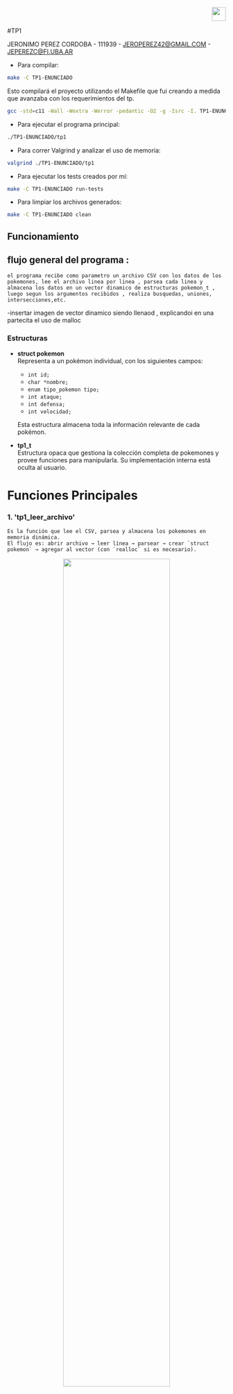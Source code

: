 <div align="right">
<img width="32px" src="img/algo2.svg">
</div>

#TP1

JERONIMO PEREZ CORDOBA - 111939 - JEROPEREZ42@GMAIL.COM - JEPEREZC@FI.UBA.AR


- Para compilar: 

```bash
make -C TP1-ENUNCIADO
```

Esto compilará el proyecto utilizando el Makefile que fui creando a medida que avanzaba con los requerimientos del tp.

```bash
gcc -std=c11 -Wall -Wextra -Werror -pedantic -O2 -g -Isrc -I. TP1-ENUNCIADO/main.c TP1-ENUNCIADO/src/tp1.c -o tp1
```

- Para ejecutar el programa principal:

```bash
./TP1-ENUNCIADO/tp1
```

- Para correr Valgrind y analizar el uso de memoria:

```bash
valgrind ./TP1-ENUNCIADO/tp1
```

- Para ejecutar los tests creados por mí:

```bash
make -C TP1-ENUNCIADO run-tests
```

- Para limpiar los archivos generados:

```bash
make -C TP1-ENUNCIADO clean
```


##  Funcionamiento

## flujo general del programa : 
    el programa recibe como parametro un archivo CSV con los datos de los pokemones, lee el archivo linea por linea , parsea cada linea y almacena los datos en un vector dinamico de estructuras pokemon_t , luego segun los argumentos recibidos , realiza busquedas, uniones, intersecciones,etc.

-insertar imagen de vector dinamico siendo llenaod , explicandoi en una partecita el uso de malloc 

### Estructuras


- **struct pokemon**  
  Representa a un pokémon individual, con los siguientes campos:
  - `int id;`
  - `char *nombre;`
  - `enum tipo_pokemon tipo;`
  - `int ataque;`
  - `int defensa;`
  - `int velocidad;`

  Esta estructura almacena toda la información relevante de cada pokémon.

- **tp1_t**  
   Estructura opaca que gestiona la colección completa de pokemones y provee funciones para manipularla. Su implementación interna está oculta al usuario.


# Funciones Principales

### 1. 'tp1_leer_archivo'
    
    Es la función que lee el CSV, parsea y almacena los pokemones en memoria dinámica.
    El flujo es: abrir archivo → leer línea → parsear → crear `struct pokemon` → agregar al vector (con `realloc` si es necesario).

  
<div align="center">
<img width="70%" src="img/LEER_ARCHIVO.svg">
</div>
   
    La función tp1_leer_archivo tiene complejidad O(n²) en el peor caso, ya que por cada pokémon leído se verifica si su id está repetido recorriendo toda la colección cargada hasta el momento.
    El manejo de memoria dinámica (con realloc) es amortizado O(n), pero no afecta el orden final de complejidad.


    

### 2.  'tp1_cantidad'

    Es la funcion encargada de devolver la cantidad de pokemones almacenados en tp1_t , si el puntero recibido es nulo retorna 0.
    Su complejidad es O(1) porque solo consulta un campo (es decir, una variable interna) de la estructura tp1_t llamada cantidad, que siempre mantiene actualizado el número de pokemones almacenados. Acceder a un campo de una estructura en C es una operación instantánea, sin importar cuántos elementos haya en la colección.


### 3. 'tp1_guardar_archivo'
    La funcion tp1_guardar_archivo guarda pokemones almacenados en la estructura tp1 en un archivo, el nombre de este es pasado por parametro. Cada pokemon se escribe en una linea , con sus datos separados por comas , la idea es que el formato sea compatible con tp1_leer_archivo.
    Su complejidad es  O(n), donde n es la cantidad de pokemones, porque recorre y escribe cada uno.

### 4. 'tp1_union'
    La función tp1_union recibe (tp1_t *a y tp1_t *b) y devuelve un nuevo tp1 que contiene todos los pokemones de ambas, sin repetir aquellos que tengan el mismo id.
    Internamente, recorre ambas listas ordenadas por id y va agregando cada pokemon a la nueva colección, asegurando que no haya duplicados.
    Su complejidad es O(n + m), donde n es la cantidad de pokemones en la primera colección y m en la segunda.
    
    ¿Cómo lo hace?

    * Internamente, ambas colecciones están ordenadas por id.
    * Se recorre ambas listas al mismo tiempo 
    * Si el id es igual en ambos, se agrega solo el de la primera colección y se avanza en ambas.
    * Si el id de la primera es menor, se agrega ese y se avanza solo en la primera.
    * Si el id de la segunda es menor, se agrega ese y se avanza solo en la segunda.
    
### 5. 'tp1_interseccion'

    Recibe dos colecciones y devuelve una nueva colección que contiene solo los pokemones que están en ambas (es decir, los que tienen el mismo id en las dos colecciones).

    Su complejidad es es O(n + m), donde n y m son las cantidades de pokemones en cada tp1 pasado por parametro.

    ¿Cómo lo hace?

    * Recorre ambas listas ordenadas por id.
    * Solo agrega a la nueva colección los pokemones cuyo id aparece en ambas listas.
    * Avanza en ambas listas cuando encuentra un id igual, o solo en la que tiene el id menor si son distintos.

### 6. 'tp1_diferencia' 

    Recibe dos tp1 y devuelve un nuevo tp1 con los pokemones que están en la primer tp1 pero no en el segundo.

    Su complejidad es O(n + m), donde n y m son las cantidades de pokemones en cada tp1 pasado por parámetro.

    ¿Cómo lo hace?

    * Recorre ambas listas ordenadas por id.
    * Agrega a la nueva colección los pokemones de la primera lista cuyo id no aparece en la segunda.
    * Si encuentra un id igual en ambas, lo saltea (no lo agrega) y avanza en ambas.
    * Si el id de la primera es menor, lo agrega y avanza solo en la primera.
    * Si el id de la segunda es menor, avanza solo en la segunda.


    Las funciones 'tp1_union', 'tp1_interseccion' y 'tp1_diferencia' están estrechamente relacionadas:
    todas utilizan la misma función interna para combinar los tp1, diferenciándose únicamente por el criterio de selección, que se pasa como un puntero a función. Esto permite reutilizar el código y cambiar solo la lógica de qué pokemones agregar en cada caso.

    Al principio, implementar las funciones de unión, intersección y diferencia me resultó desafiante, ya que mis primeras versiones recorrían las colecciones de forma anidada, resultando en una complejidad O(n^2). Notaba que intersección y diferencia compartían cierta lógica, pero unión parecía distinta, por lo que inicialmente las implementé por separado.

    Sin embargo, en dia de la clase de consultas, me di cuenta de que todas podían resolverse eficientemente si ambas colecciones estaban ordenadas por id. Esto me permitió inspirarme en la etapa de "merge" de mergesort y crear una función genérica interna (combinar_tp1) que recorre ambas listas en paralelo en O(n + m), aplicando un criterio de selección pasado como puntero a función. Así, logré unificar las tres operaciones en una sola función eficiente y reutilizable.

### 7. 'tp1_buscar_nombre'
    busca un pokémon dentro de la colección representada por tp1_t cuyo nombre coincida exactamente con el nombre pasado por parámetro.
    Se recibe por parametro el tp1 y el nombre a buscar en tp1.
    Su complejidad es O(n) , ya que en el peor caso de debe recorrer todos los pokemones para ver si el nombre esta.


### 8. 'tp1_buscar_id'
    Busca un pokémon dentro de tp1 cuyo campo id coincida exactamente con el valor pasado por parámetro.
    Recibe n puntero a la colección (tp1_t *tp) y un número entero con el id a buscar (int id)
    
    Ya que se que estan ordenados, gracias a la combinacion de una funcion auxiliar merge_sort con tp1_leer_achivo , aplico una busqueda binaria , pasando estos parametros (tp1_t *tp, int id, size_t inicio, size_t fin), asi logrando obtener una complejidad de O(log n), donde n es la cantidad de pokemones en tp1. 



### 9. 'tp1_con_cada_pokemon'
   El objetivo de esta funcion es aplicarle una funcion(f) a cada pokemon del tp1, en orde de ir.
   La funcion se detieene cuando f devuelve false o se terminan los pokemones , lo interesante de esto es que f puede ser lo que nosotros queramos , generando asi , maneras infinitas de manejar y modificar a los pokemones 
   Su complejidad es O(n), donde n es la cantidad de pokemones en tp1.






---